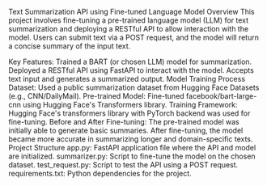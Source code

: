 Text Summarization API using Fine-tuned Language Model
Overview
This project involves fine-tuning a pre-trained language model (LLM) for text summarization and deploying a RESTful API to allow interaction with the model. Users can submit text via a POST request, and the model will return a concise summary of the input text.

Key Features:
Trained a BART (or chosen LLM) model for summarization.
Deployed a RESTful API using FastAPI to interact with the model.
Accepts text input and generates a summarized output.
Model Training Process
Dataset: Used a public summarization dataset from Hugging Face Datasets (e.g., CNN/DailyMail).
Pre-trained Model: Fine-tuned facebook/bart-large-cnn using Hugging Face's Transformers library.
Training Framework: Hugging Face's transformers library with PyTorch backend was used for fine-tuning.
Before and After Fine-tuning:
The pre-trained model was initially able to generate basic summaries.
After fine-tuning, the model became more accurate in summarizing longer and domain-specific texts.
Project Structure
app.py: FastAPI application file where the API and model are initialized.
summarizer.py: Script to fine-tune the model on the chosen dataset.
test_request.py: Script to test the API using a POST request.
requirements.txt: Python dependencies for the project.

